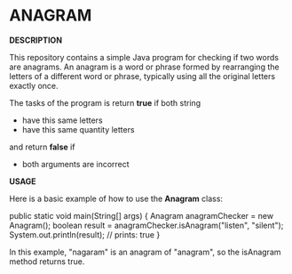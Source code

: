 # ANAGRAM

**DESCRIPTION**

This repository contains a simple Java program for checking if two words are anagrams. An anagram is a word or phrase formed by rearranging the letters of a different word or phrase, typically using all the original letters exactly once.

The tasks of the program is return **true** if both string 
- have this same letters
- have this same quantity letters


 and return **false** if 
 - both arguments are incorrect

**USAGE**

Here is a basic example of how to use the **Anagram** class:
       
   public static void main(String[] args) {
    Anagram anagramChecker = new Anagram();
    boolean result = anagramChecker.isAnagram("listen", "silent");
    System.out.println(result);  // prints: true
}

In this example, "nagaram" is an anagram of "anagram", so the isAnagram method returns true.

